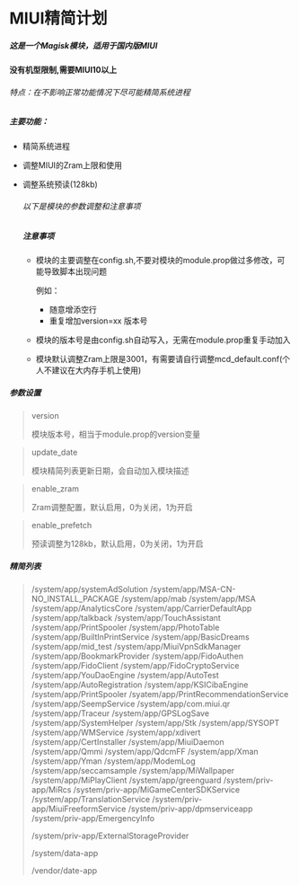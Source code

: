 # MIUI精简计划

##### 这是一个Magisk模块，适用于国内版MIUI  

#### 没有机型限制,需要MIUI10以上

######  特点：在不影响正常功能情况下尽可能精简系统进程

##### 主要功能：

- 精简系统进程

- 调整MIUI的Zram上限和使用

- 调整系统预读(128kb)

  ###### 以下是模块的参数调整和注意事项

  ##### 注意事项

  * 模块的主要调整在config.sh,不要对模块的module.prop做过多修改，可能导致脚本出现问题

    例如：

    * 随意增添空行
    * 重复增加version=xx 版本号

  * 模块的版本号是由config.sh自动写入，无需在module.prop重复手动加入

  * 模块默认调整Zram上限是3001，有需要请自行调整mcd_default.conf(个人不建议在大内存手机上使用)

    

##### 参数设置

> version
>
> 模块版本号，相当于module.prop的version变量



> update_date
>
> 模块精简列表更新日期，会自动加入模块描述



> enable_zram
>
> Zram调整配置，默认启用，0为关闭，1为开启



> enable_prefetch
>
> 预读调整为128kb，默认启用，0为关闭，1为开启

##### 精简列表

> /system/app/systemAdSolution
> /system/app/MSA-CN-NO_INSTALL_PACKAGE
> /system/app/mab
> /system/app/MSA
> /system/app/AnalyticsCore
> /system/app/CarrierDefaultApp
> /system/app/talkback
> /system/app/TouchAssistant
> /system/app/PrintSpooler
> /system/app/PhotoTable
> /system/app/BuiltInPrintService
> /system/app/BasicDreams
> /system/app/mid_test
> /system/app/MiuiVpnSdkManager
> /system/app/BookmarkProvider
> /system/app/FidoAuthen
> /system/app/FidoClient
> /system/app/FidoCryptoService
> /system/app/YouDaoEngine
> /system/app/AutoTest
> /system/app/AutoRegistration
> /system/app/KSICibaEngine
> /system/app/PrintSpooler
> /syatem/app/PrintRecommendationService
> /system/app/SeempService
> /system/app/com.miui.qr
> /system/app/Traceur
> /system/app/GPSLogSave
> /system/app/SystemHelper
> /system/app/Stk
> /system/app/SYSOPT
> /system/app/WMService
> /system/app/xdivert
> /system/app/CertInstaller
> /system/app/MiuiDaemon
> /system/app/Qmmi
> /system/app/QdcmFF
> /system/app/Xman
> /system/app/Yman
> /system/app/ModemLog
> /system/app/seccamsample
> /system/app/MiWallpaper
> /system/app/MiPlayClient
> /system/app/greenguard
> /system/priv-app/MiRcs
> /system/priv-app/MiGameCenterSDKService
> /system/app/TranslationService
> /system/priv-app/MiuiFreeformService
> /system/priv-app/dpmserviceapp
> /system/priv-app/EmergencyInfo
>
> /system/priv-app/ExternalStorageProvider
>
> /system/data-app
>
> /vendor/date-app
